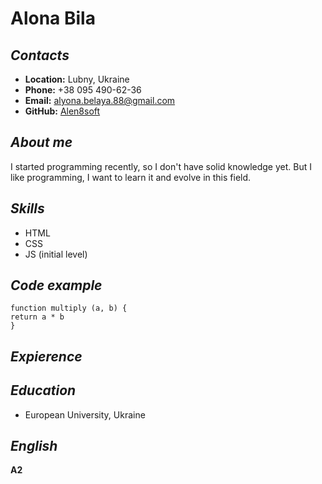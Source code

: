 # **Alona Bila**
## *Contacts*
+ **Location:** Lubny, Ukraine
+ **Phone:** +38 095 490-62-36
+ **Email:** alyona.belaya.88@gmail.com
+ **GitHub:** [Alen8soft](https://www.github.com/alen8soft "Alen8soft") 
## *About me*
I started programming recently, so I don't have solid knowledge yet. But I like programming, I want to learn it and evolve in this field.
## *Skills*
+ HTML
+ CSS
+ JS (initial level)
## *Code example*
```
function multiply (a, b) {
return a * b
}
```
## *Expierence*
## *Education*
+ European University, Ukraine
## *English*
**A2**
